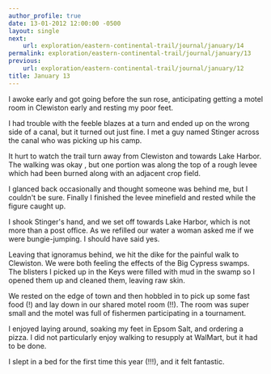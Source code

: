 ```yaml
---
author_profile: true
date: 13-01-2012 12:00:00 -0500
layout: single
next:
    url: exploration/eastern-continental-trail/journal/january/14
permalink: exploration/eastern-continental-trail/journal/january/13
previous:
    url: exploration/eastern-continental-trail/journal/january/12
title: January 13
---
```

I awoke early and got going before the sun rose, anticipating getting a motel room in Clewiston early and resting my poor feet.

I had trouble with the feeble blazes at a turn and ended up on the wrong side of a canal, but it turned out just fine. I met a guy named Stinger across the canal who was picking up his camp.

It hurt to watch the trail turn away from Clewiston and towards Lake Harbor. The walking was okay , but one portion was along the top of a rough levee which had been burned along with an adjacent crop field.

I glanced back occasionally and thought someone was behind me, but I couldn't be sure. Finally I finished the levee minefield and rested while the figure caught up.

I shook Stinger's hand, and we set off towards Lake Harbor, which is not more than a post office. As we refilled our water a woman asked me if we were bungie-jumping. I should have said yes.

Leaving that ignoramus behind, we hit the dike for the painful walk to Clewiston. We were both feeling the effects of the Big Cypress swamps. The blisters I picked up in the Keys were filled with mud in the swamp so I opened them up and cleaned them, leaving raw skin.

We rested on the edge of town and then hobbled in to pick up some fast food (!) and lay down in our shared motel room (!!). The room was super small and the motel was full of fishermen participating in a tournament.

I enjoyed laying around, soaking my feet in Epsom Salt, and ordering a pizza. I did not particularly enjoy walking to resupply at WalMart, but it had to be done.

I slept in a bed for the first time this year (!!!), and it felt fantastic.
